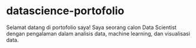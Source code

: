 # datascience-portofolio
Selamat datang di portofolio saya! Saya seorang calon Data Scientist dengan pengalaman dalam analisis data, machine learning, dan visualisasi data.
